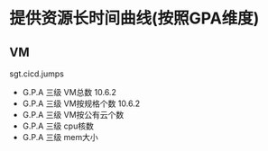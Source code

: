 


# 提供资源长时间曲线(按照GPA维度)

## VM

sgt.cicd.jumps
- G.P.A 三级 VM总数 10.6.2
- G.P.A 三级 VM按规格个数  10.6.2
- G.P.A 三级 VM按公有云个数
- G.P.A 三级 cpu核数
- G.P.A 三级 mem大小

